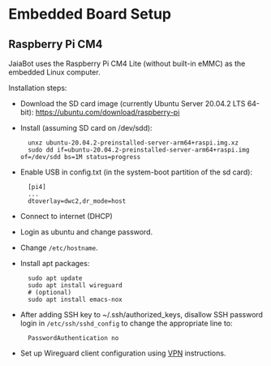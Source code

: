 # Embedded Board Setup

## Raspberry Pi CM4

JaiaBot uses the Raspberry Pi CM4 Lite (without built-in eMMC) as the embedded Linux computer.

Installation steps:

- Download the SD card image (currently Ubuntu Server 20.04.2 LTS 64-bit): https://ubuntu.com/download/raspberry-pi
- Install (assuming SD card on /dev/sdd):

        unxz ubuntu-20.04.2-preinstalled-server-arm64+raspi.img.xz
        sudo dd if=ubuntu-20.04.2-preinstalled-server-arm64+raspi.img of=/dev/sdd bs=1M status=progress

- Enable USB in config.txt (in the system-boot partition of the sd card):

        [pi4]
        ...
        dtoverlay=dwc2,dr_mode=host

- Connect to internet (DHCP)
- Login as ubuntu and change password.
- Change `/etc/hostname`.
- Install apt packages:

        sudo apt update
        sudo apt install wireguard
        # (optional)
        sudo apt install emacs-nox

- After adding SSH key to ~/.ssh/authorized_keys, disallow SSH password login in `/etc/ssh/sshd_config` to change the appropriate line to:

        PasswordAuthentication no

- Set up Wireguard client configuration using [VPN](page55_vpn.md) instructions.